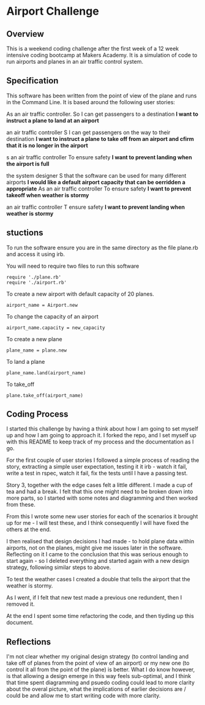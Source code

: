 Airport Challenge
=================

Overview
-------

This is a weekend coding challenge after the first week of a 12 week intensive coding bootcamp at Makers Academy. It is a simulation of code to run airports and planes in an air traffic control system. 

Specification
---------
This software has been written from the point of view of the plane and runs in the Command Line. It is based around the following user stories:

As an air traffic controller.
So I can get passengers to a destination 
**I want to instruct a plane to land at an airport**

 an air traffic controller 
S I can get passengers on the way to their destination 
**I want to instruct a plane to take off from an airport and cfirm that it is no longer in the airport**

s an air traffic controller 
To ensure safety 
**I want to prevent landing when the airport is full**

 the system designer
S that the software can be used for many different airports
**I would like a default airport capacity that can be oerridden a appropriate**
As an air traffic controller 
  To ensure safety 
  **I want to prevent takeoff when weather is stormy**

 an air traffic controller 
T ensure safety 
**I want to prevent landing when weather is stormy**

stuctions
---
To run the software ensure you are in the same directory as the file plane.rb and access it using irb. 

You will need to require two files to run this software

```
require './plane.rb'
require './airport.rb'
```

To create a new airport with default capacity of 20 planes.
```
airport_name = Airport.new
```
To change the capacity of an airport
```
airport_name.capacity = new_capacity
```
To create a new plane
```
plane_name = plane.new
```
To land a plane
```
plane_name.land(airport_name)
```
To take_off
```
plane.take_off(airport_name)
```

Coding Process
-------

I started this challenge by having a think about how I am going to set myself up and how I am going to approach it. I forked the repo, and I set myself up with this README to keep track of my process and the documentation as I go. 

For the first couple of user stories I followed a simple process of reading the story, extracting a simple user expectation, testing it it irb - watch it fail, write a test in rspec, watch it fail, fix the tests until I have a passing test. 

Story 3, together with the edge cases felt a little different. I made a cup of tea and had a break. I felt that this one might need to be broken down into more parts, so I started with some notes and diagramming and then worked from these. 

From this I wrote some new user stories for each of the scenarios it brought up for me - I will test these, and I think consequently I will have fixed the others at the end.

I then realised that design decisions I had made - to hold plane data within airports, not on the planes, might give me issues later in the software. Reflecting on it I came to the conclusion that this was serious enough to start again - so I deleted everything and started again with a new design strategy, following similar steps to above. 

To test the weather cases I created a double that tells the airport that the weather is stormy. 

As I went, if I felt that new test made a previous one redundent, then I removed it. 

At the end I spent some time refactoring the code, and then tiyding up this document. 

Reflections
----
I'm not clear whether my original design strategy (to control landing and take off of planes from the point of view of an airport) or my new one (to control it all from the point of the plane) is better. What I do know however, is that allowing a design emerge in this way feels sub-optimal, and I think that time spent diagramming and psuedo coding could lead to more clarity about the overal picture, what the implications of earlier decisions are / could be and allow me to start writing code with more clarity. 
